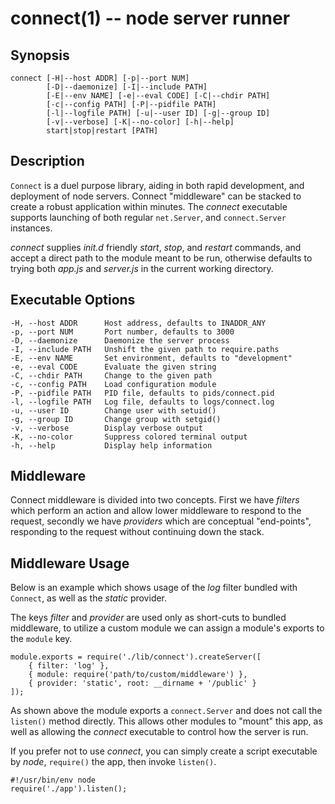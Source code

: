 connect(1) -- node server runner
========================================

## Synopsis

    connect [-H|--host ADDR] [-p|--port NUM]
            [-D|--daemonize] [-I|--include PATH]
            [-E|--env NAME] [-e|--eval CODE] [-C|--chdir PATH]
            [-c|--config PATH] [-P|--pidfile PATH]
            [-l|--logfile PATH] [-u|--user ID] [-g|--group ID]
            [-v|--verbose] [-K|--no-color] [-h|--help]
            start|stop|restart [PATH]

## Description

 `Connect` is a duel purpose library, aiding in both rapid development,
 and deployment of node servers. Connect "middleware" can be stacked
 to create a robust application within minutes. The _connect_ executable
 supports launching of both regular `net.Server`, and `connect.Server` instances.
 
 _connect_ supplies _init.d_ friendly _start_, _stop_, and _restart_ commands,
 and accept a direct path to the module meant to be run, otherwise defaults
 to trying both _app.js_ and _server.js_ in the current working directory.

## Executable Options

    -H, --host ADDR      Host address, defaults to INADDR_ANY
    -p, --port NUM       Port number, defaults to 3000
    -D, --daemonize      Daemonize the server process
    -I, --include PATH   Unshift the given path to require.paths
    -E, --env NAME       Set environment, defaults to "development"
    -e, --eval CODE      Evaluate the given string
    -C, --chdir PATH     Change to the given path
    -c, --config PATH    Load configuration module
    -P, --pidfile PATH   PID file, defaults to pids/connect.pid
    -l, --logfile PATH   Log file, defaults to logs/connect.log
    -u, --user ID        Change user with setuid()
    -g, --group ID       Change group with setgid()
    -v, --verbose        Display verbose output
    -K, --no-color       Suppress colored terminal output
    -h, --help           Display help information

## Middleware

 Connect middleware is divided into two concepts. First we have _filters_
 which perform an action and allow lower middleware to respond
 to the request, secondly we have _providers_ which are conceptual "end-points",
 responding to the request without continuing down the stack.


## Middleware Usage

 Below is an example which shows usage of the _log_ filter
 bundled with `Connect`, as well as the _static_ provider.

 The keys _filter_ and _provider_ are used only as short-cuts
 to bundled middleware, to utilize a custom module we can
 assign a module's exports to the `module` key.

    module.exports = require('./lib/connect').createServer([
        { filter: 'log' },
        { module: require('path/to/custom/middleware') },
        { provider: 'static', root: __dirname + '/public' }
    ]);

 As shown above the module exports a `connect.Server` and
 does not call the `listen()` method directly. This allows other
 modules to "mount" this app, as well as allowing the _connect_
 executable to control how the server is run.
 
 If you prefer not to use _connect_, you can simply create a script
 executable by _node_, `require()` the app, then invoke `listen()`.

    #!/usr/bin/env node
    require('./app').listen();